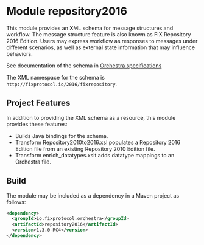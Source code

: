 # Module repository2016
This module provides an XML schema for message structures and workflow. The message structure feature is also known as FIX Repository 2016 Edition. Users may express workflow as responses to messages under different scenarios, as well as external state information that may influence behaviors.

See documentation of the schema in [Orchestra specifications](https://github.com/FIXTradingCommunity/fix-orchestra-spec/tree/master/v1-0-RC2)

The XML namespace for the schema is `http://fixprotocol.io/2016/fixrepository`.

## Project Features

In addition to providing the XML schema as a resource, this module provides these features:
* Builds Java bindings for the schema. 
* Transform Repository2010to2016.xsl populates a Repository 2016 Edition file from an existing Repository 2010 Edition file.
* Transform enrich_datatypes.xslt adds datatype mappings to an Orchestra file.

## Build

The module may be included as a dependency in a Maven project as follows:

```xml
<dependency>
  <groupId>io.fixprotocol.orchestra</groupId>
  <artifactId>repository2016</artifactId>
  <version>1.3.0-RC4</version>
</dependency>
```
